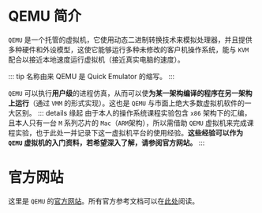 # QEMU 简介

`QEMU` 是一个托管的虚拟机，它使用动态二进制转换技术来模拟处理器，并且提供多种硬件和外设模型，这使它能够运行多种未修改的客户机操作系统，能与 `KVM` 配合以接近本地速度运行虚拟机（接近真实电脑的速度）。

::: tip 名称由来
QEMU 是 Quick Emulator 的缩写。
:::

`QEMU` 可以执行**用户级**的进程仿真，从而可以使**为某一架构编译的程序在另一架构上运行**（通过 `VMM` 的形式实现）。这也是 `QEMU`
与市面上绝大多数虚拟机软件的一大区别。
::: details 缘起
由于本人的操作系统课程实验包含 `x86` 架构下的汇编，且本人只有一台 `M` 系列芯片的 `Mac`（`ARM`架构），所以需借助 `QEMU` 虚拟机来完成课程实验，也于此处一并记录下这一虚拟机平台的使用经验。**这些经验可以作为 `QEMU` 虚拟机的入门资料，若希望深入了解，请参阅官方网站。**
:::

# 官方网站

这里是 `QEMU` 的[官方网站](https://www.qemu.org)。所有官方参考文档可以在[此处](https://www.qemu.org/docs/master/index.html)阅读。